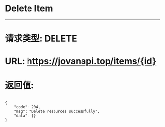 # Delete Item
---
# 请求类型: DELETE
# URL: https://jovanapi.top/items/{id}
# 返回值:
<pre><code>
{
    "code": 204,
    "msg": "Delete resources successfully",
    "data": {}
}
</code></pre>

